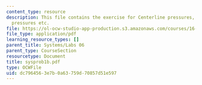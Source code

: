 ```yaml
---
content_type: resource
description: This file contains the exercise for Centerline pressures, Maximum, minimum
  pressures etc.
file: https://ol-ocw-studio-app-production.s3.amazonaws.com/courses/16-01-unified-engineering-i-ii-iii-iv-fall-2005-spring-2006/dc7964563e7b0a63759d70857d51e597_sysprob1b.pdf
file_type: application/pdf
learning_resource_types: []
parent_title: Systems/Labs 06
parent_type: CourseSection
resourcetype: Document
title: sysprob1b.pdf
type: OCWFile
uid: dc796456-3e7b-0a63-759d-70857d51e597
---
```

